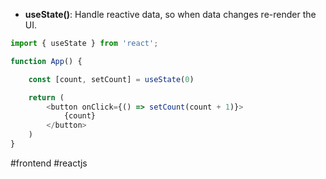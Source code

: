 
* **useState()**: Handle reactive data, so when data changes re-render the UI.

```typescript
import { useState } from 'react';

function App() {

	const [count, setCount] = useState(0)

	return (
		<button onClick={() => setCount(count + 1)}>
			{count}
		</button>
	)
}
```

#frontend #reactjs 